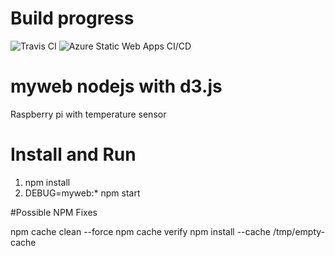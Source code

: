 # Build progress
![Travis 
CI](https://travis-ci.org/catchcoder/myweb.svg?branch=master 
"Progress")
![Azure Static Web Apps CI/CD](https://github.com/catchcoder/myweb/workflows/Azure%20Static%20Web%20Apps%20CI/CD/badge.svg)


# myweb nodejs with d3.js

Raspberry pi with temperature sensor


# Install and Run

1) npm install
2) DEBUG=myweb:* npm start

#Possible NPM Fixes

npm cache clean --force
npm cache verify
npm install --cache /tmp/empty-cache
